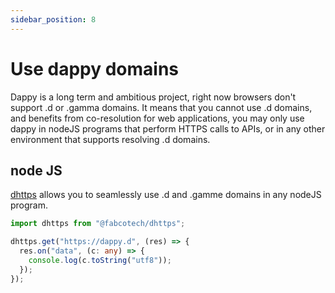 ```yaml
---
sidebar_position: 8
---
```


# Use dappy domains

Dappy is a long term and ambitious project, right now browsers don't support .d or .gamma domains. It means that you cannot use .d domains, and benefits from co-resolution for web applications, you may only use dappy in nodeJS programs that perform HTTPS calls to APIs, or in any other environment that supports resolving .d domains.

## node JS

[dhttps](https://github.com/fabcotech/dhttps) allows you to seamlessly use .d and .gamme domains in any nodeJS program.

```ts
import dhttps from "@fabcotech/dhttps";

dhttps.get("https://dappy.d", (res) => {
  res.on("data", (c: any) => {
    console.log(c.toString("utf8"));
  });
});
```
